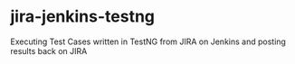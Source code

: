 # jira-jenkins-testng
Executing Test Cases written in TestNG from JIRA on Jenkins and posting results back on JIRA
